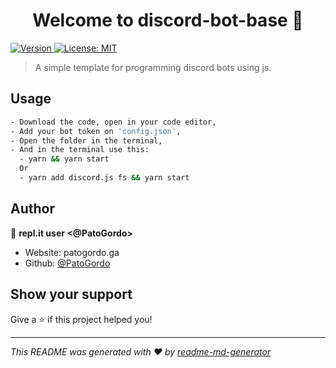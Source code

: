<h1 align="center">Welcome to discord-bot-base 👋</h1>
<p>
  <a href="https://www.npmjs.com/package/discord-bot-base" target="_blank">
    <img alt="Version" src="https://img.shields.io/npm/v/discord-bot-base.svg">
  </a>
  <a href="#" target="_blank">
    <img alt="License: MIT" src="https://img.shields.io/badge/License-MIT-yellow.svg" />
  </a>
</p>

> A simple template for programming discord bots using js.

## Usage

```sh
- Download the code, open in your code editor,
- Add your bot token on 'config.json',
- Open the folder in the terminal,
- And in the terminal use this:
  - yarn && yarn start
  Or
  - yarn add discord.js fs && yarn start
```

## Author

👤 **repl.it user <@PatoGordo>**

* Website: patogordo.ga
* Github: [@PatoGordo](https://github.com/PatoGordo)

## Show your support

Give a ⭐️ if this project helped you!

***
_This README was generated with ❤️ by [readme-md-generator](https://github.com/kefranabg/readme-md-generator)_
